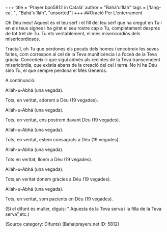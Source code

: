 +++
title = 'Prayer bpn5812 in Català'
author = "Bahá'u'lláh"
tags = ['lang-ca', '', "Bahá'u'lláh", "unsorted"]
+++
##Oració Per L’enterrament

Oh Déu meu! Aquest és el teu serf i el fill del teu serf que ha cregut en Tu i en els teus signes i ha girat el seu rostre cap a Tu, completament desprès de tot tret de Tu. Tu ets veritablement, el més misericordiós dels misericordiosos.

Tracta’l, oh Tu que perdones els pecats dels homes i encobreix les seves faltes, com correspon al cel de la Teva munificència i a l’oceà de la Teva gràcia. Concedeix-li que sigui admès als recintes  de la Teva transcendent misericòrdia, que existia abans de la creació del cel i terra. No hi ha Déu sinó Tu, el que sempre perdona el Més Generós.

A continuació: 

Alláh-u-Abhá (una vegada).

Tots, en veritat, adorem a Déu
   (19 vegades).

Alláh-u-Abhá (una vegada).

Tots, en veritat, ens postrem davant Déu
    (19 vegades).

Alláh-u-Abhá (una vegada).

Tots, en veritat, estem consagrats a Déu     (19 vegades).

Alláh-u-Abhá (una vegada).

Tots en veritat, lloem a Déu
    (19 vegades).

Alláh-u-Abhá (una vegada).

Tots,en veritat donem gràcies a Déu
    (19 vegades).

Alláh-u-Abhá (una vegada).

Tots, en veritat, som pacients en Déu
    (19 vegades).


   (Si el difunt és muller, diguis: ” Aquesta és la Teva serva i la filla de la Teva serva”,etc.)

(Source category: Difunts)
(Bahaiprayers.net ID: 5812)

